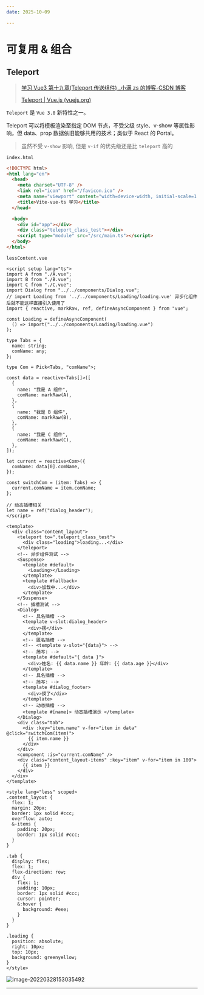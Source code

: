 ```yaml
---
date: 2025-10-09

---
```



# 可复用 & 组合

## Teleport

> [学习 Vue3 第十九章(Teleport 传送组件) \_小满 zs 的博客-CSDN 博客](https://blog.csdn.net/qq1195566313/article/details/122916261)
>
> [Teleport | Vue.js (vuejs.org)](https://v3.cn.vuejs.org/guide/teleport.html#teleport)

`Teleport` 是 `Vue 3.0` 新特性之一。

Teleport 可以将模板渲染至指定 DOM 节点，不受父级 style、v-show 等属性影响，但 data、prop 数据依旧能够共用的技术；类似于 React 的 Portal。

> 虽然不受 `v-show` 影响, 但是 `v-if` 的优先级还是比 `teleport` 高的

`index.html`

```html
<!DOCTYPE html>
<html lang="en">
  <head>
    <meta charset="UTF-8" />
    <link rel="icon" href="/favicon.ico" />
    <meta name="viewport" content="width=device-width, initial-scale=1.0" />
    <title>Vite-vue-ts 学习</title>
  </head>

  <body>
    <div id="app"></div>
    <div class="teleport_class_test"></div>
    <script type="module" src="/src/main.ts"></script>
  </body>
</html>
```

`lessContent.vue`

```vue
<script setup lang="ts">
import A from "./A.vue";
import B from "./B.vue";
import C from "./C.vue";
import Dialog from "../../components/Dialog.vue";
// import Loading from '../../components/Loading/loading.vue' 异步化组件后就不能这样直接引入使用了
import { reactive, markRaw, ref, defineAsyncComponent } from "vue";

const Loading = defineAsyncComponent(
  () => import("../../components/Loading/loading.vue")
);

type Tabs = {
  name: string;
  comName: any;
};

type Com = Pick<Tabs, "comName">;

const data = reactive<Tabs[]>([
  {
    name: "我是 A 组件",
    comName: markRaw(A),
  },
  {
    name: "我是 B 组件",
    comName: markRaw(B),
  },
  {
    name: "我是 C 组件",
    comName: markRaw(C),
  },
]);

let current = reactive<Com>({
  comName: data[0].comName,
});

const switchCom = (item: Tabs) => {
  current.comName = item.comName;
};

// 动态插槽相关
let name = ref("dialog_header");
</script>

<template>
  <div class="content_layout">
    <teleport to=".teleport_class_test">
      <div class="loading">loading...</div>
    </teleport>
    <!-- 异步组件测试 -->
    <Suspense>
      <template #default>
        <Loading></Loading>
      </template>
      <template #fallback>
        <div>加载中...</div>
      </template>
    </Suspense>
    <!-- 插槽测试 -->
    <Dialog>
      <!-- 具名插槽 -->
      <template v-slot:dialog_header>
        <div>摆</div>
      </template>
      <!-- 匿名插槽 -->
      <!-- <template v-slot="{data}"> -->
      <!-- 简写: -->
      <template #default="{ data }">
        <div>姓名: {{ data.name }} 年龄: {{ data.age }}</div>
      </template>
      <!-- 具名插槽 -->
      <!-- 简写: -->
      <template #dialog_footer>
        <div>摸了</div>
      </template>
      <!-- 动态插槽 -->
      <template #[name]> 动态插槽演示 </template>
    </Dialog>
    <div class="tab">
      <div :key="item.name" v-for="item in data" @click="switchCom(item)">
        {{ item.name }}
      </div>
    </div>
    <component :is="current.comName" />
    <div class="content_layout-items" :key="item" v-for="item in 100">
      {{ item }}
    </div>
  </div>
</template>

<style lang="less" scoped>
.content_layout {
  flex: 1;
  margin: 20px;
  border: 1px solid #ccc;
  overflow: auto;
  &-items {
    padding: 20px;
    border: 1px solid #ccc;
  }
}

.tab {
  display: flex;
  flex: 1;
  flex-direction: row;
  div {
    flex: 1;
    padding: 10px;
    border: 1px solid #ccc;
    cursor: pointer;
    &:hover {
      background: #eee;
    }
  }
}

.loading {
  position: absolute;
  right: 10px;
  top: 10px;
  background: greenyellow;
}
</style>
```

![image-20220328153035492](http://cdn.ayusummer233.top/img/202203281530867.png)

---
